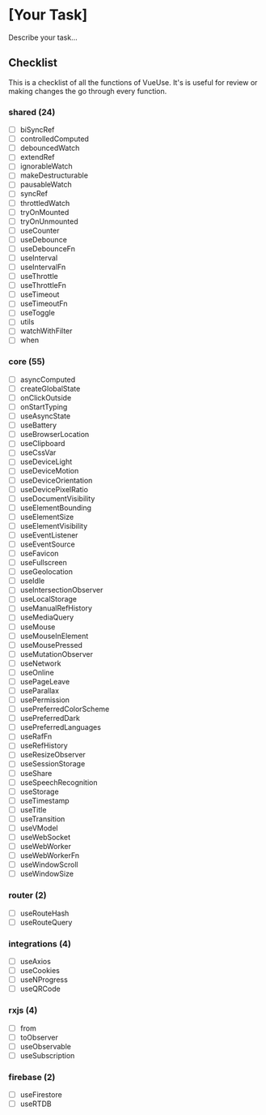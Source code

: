 # [Your Task]

Describe your task...

## Checklist 

This is a checklist of all the functions of VueUse. It's is useful for review or making changes the go through every function.

<!--LIST_STARTS-->

### shared (24)
  - [ ] biSyncRef
  - [ ] controlledComputed
  - [ ] debouncedWatch
  - [ ] extendRef
  - [ ] ignorableWatch
  - [ ] makeDestructurable
  - [ ] pausableWatch
  - [ ] syncRef
  - [ ] throttledWatch
  - [ ] tryOnMounted
  - [ ] tryOnUnmounted
  - [ ] useCounter
  - [ ] useDebounce
  - [ ] useDebounceFn
  - [ ] useInterval
  - [ ] useIntervalFn
  - [ ] useThrottle
  - [ ] useThrottleFn
  - [ ] useTimeout
  - [ ] useTimeoutFn
  - [ ] useToggle
  - [ ] utils
  - [ ] watchWithFilter
  - [ ] when

### core (55)
  - [ ] asyncComputed
  - [ ] createGlobalState
  - [ ] onClickOutside
  - [ ] onStartTyping
  - [ ] useAsyncState
  - [ ] useBattery
  - [ ] useBrowserLocation
  - [ ] useClipboard
  - [ ] useCssVar
  - [ ] useDeviceLight
  - [ ] useDeviceMotion
  - [ ] useDeviceOrientation
  - [ ] useDevicePixelRatio
  - [ ] useDocumentVisibility
  - [ ] useElementBounding
  - [ ] useElementSize
  - [ ] useElementVisibility
  - [ ] useEventListener
  - [ ] useEventSource
  - [ ] useFavicon
  - [ ] useFullscreen
  - [ ] useGeolocation
  - [ ] useIdle
  - [ ] useIntersectionObserver
  - [ ] useLocalStorage
  - [ ] useManualRefHistory
  - [ ] useMediaQuery
  - [ ] useMouse
  - [ ] useMouseInElement
  - [ ] useMousePressed
  - [ ] useMutationObserver
  - [ ] useNetwork
  - [ ] useOnline
  - [ ] usePageLeave
  - [ ] useParallax
  - [ ] usePermission
  - [ ] usePreferredColorScheme
  - [ ] usePreferredDark
  - [ ] usePreferredLanguages
  - [ ] useRafFn
  - [ ] useRefHistory
  - [ ] useResizeObserver
  - [ ] useSessionStorage
  - [ ] useShare
  - [ ] useSpeechRecognition
  - [ ] useStorage
  - [ ] useTimestamp
  - [ ] useTitle
  - [ ] useTransition
  - [ ] useVModel
  - [ ] useWebSocket
  - [ ] useWebWorker
  - [ ] useWebWorkerFn
  - [ ] useWindowScroll
  - [ ] useWindowSize

### router (2)
  - [ ] useRouteHash
  - [ ] useRouteQuery

### integrations (4)
  - [ ] useAxios
  - [ ] useCookies
  - [ ] useNProgress
  - [ ] useQRCode

### rxjs (4)
  - [ ] from
  - [ ] toObserver
  - [ ] useObservable
  - [ ] useSubscription

### firebase (2)
  - [ ] useFirestore
  - [ ] useRTDB

<!--LIST_ENDS-->

